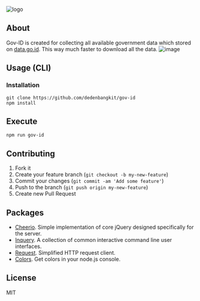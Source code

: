 ![logo](http://blog.nusantech.co/wp-content/uploads/2016/10/icon-1.png)

## About

Gov-ID is created for collecting all available government data which stored on [data.go.id](http://data.go.id). This way much faster to download all the data.
![image](https://s3-ap-southeast-1.amazonaws.com/dedenbangkit/gov-id.gif)

## Usage (CLI)

### Installation
```
git clone https://github.com/dedenbangkit/gov-id
npm install
```
## Execute
```
npm run gov-id
```

## Contributing

1. Fork it
2. Create your feature branch (`git checkout -b my-new-feature`)
3. Commit your changes (`git commit -am 'Add some feature'`)
4. Push to the branch (`git push origin my-new-feature`)
5. Create new Pull Request

## Packages

* [Cheerio](https://github.com/cheeriojs/cheerio). Simple implementation of core jQuery designed specifically for the server.
* [Inquery](https://github.com/SBoudrias/Inquirer.js). A collection of common interactive command line user interfaces.
* [Request](https://github.com/request/request). Simplified HTTP request client.
* [Colors](https://github.com/Marak/colors.js). Get colors in your node.js console.


## License

MIT
